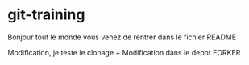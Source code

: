 # git-training

Bonjour tout le monde vous venez de rentrer dans le fichier README 

Modification, je teste le clonage + Modification dans le depot FORKER
